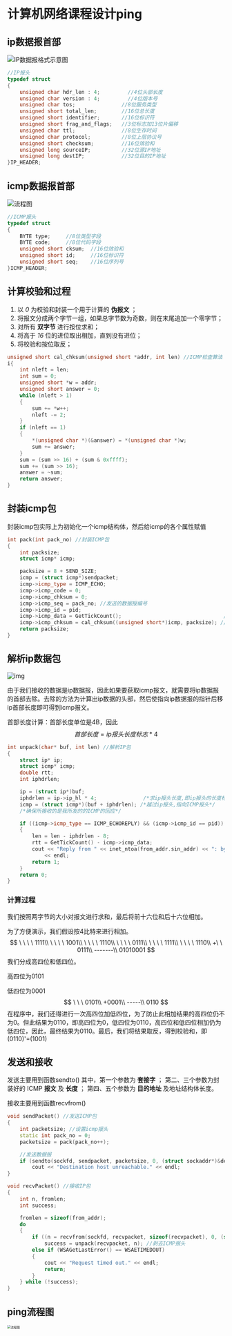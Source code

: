 # 计算机网络课程设计ping

## ip数据报首部

![IP数据报格式示意图](README.assets/6-191106153044K1.gif)

```cpp
//IP报头
typedef struct
{
	unsigned char hdr_len : 4;         //4位头部长度
	unsigned char version : 4;         //4位版本号
	unsigned char tos;               //8位服务类型
	unsigned short total_len;        //16位总长度
	unsigned short identifier;       //16位标识符
	unsigned short frag_and_flags;   //3位标志加13位片偏移
	unsigned char ttl;               //8位生存时间
	unsigned char protocol;          //8位上层协议号
	unsigned short checksum;         //16位效验和
	unsigned long sourceIP;          //32位源IP地址
	unsigned long destIP;            //32位目的IP地址
}IP_HEADER;
```



## icmp数据报首部

![流程图](README.assets/%E6%B5%81%E7%A8%8B%E5%9B%BE.png)

```cpp
//ICMP报头
typedef struct
{
	BYTE type;     //8位类型字段
	BYTE code;     //8位代码字段
	unsigned short cksum;  //16位效验和
	unsigned short id;     //16位标识符
	unsigned short seq;    //16位序列号
}ICMP_HEADER;
```

## 计算校验和过程

1. 以 *0* 为校验和封装一个用于计算的 **伪报文** ；
2. 将报文分成两个字节一组，如果总字节数为奇数，则在末尾追加一个零字节；
3. 对所有 **双字节** 进行按位求和；
4. 将高于 *16* 位的进位取出相加，直到没有进位；
5. 将校验和按位取反；

```cpp
unsigned short cal_chksum(unsigned short *addr, int len) //ICMP检查算法
i{
    int nleft = len;
    int sum = 0;
    unsigned short *w = addr;
    unsigned short answer = 0;
    while (nleft > 1)
    {
        sum += *w++;
        nleft -= 2;
    }
    if (nleft == 1)
    {
        *(unsigned char *)(&answer) = *(unsigned char *)w;
        sum += answer;
    }
    sum = (sum >> 16) + (sum & 0xffff);
    sum += (sum >> 16);
    answer = ~sum;
    return answer;
}
```

## 封装icmp包

封装icmp包实际上为初始化一个icmp结构体，然后给icmp的各个属性赋值

```cpp
int pack(int pack_no) //封装ICMP包
{
    int packsize;
    struct icmp* icmp;

    packsize = 8 + SEND_SIZE;
    icmp = (struct icmp*)sendpacket;
    icmp->icmp_type = ICMP_ECHO;
    icmp->icmp_code = 0;
    icmp->icmp_chksum = 0;
    icmp->icmp_seq = pack_no; //发送的数据报编号
    icmp->icmp_id = pid;
    icmp->icmp_data = GetTickCount();                                 //记录发送时间
    icmp->icmp_chksum = cal_chksum((unsigned short*)icmp, packsize); //校验算法
    return packsize;
}
```



## 解析ip数据包

![img](README.assets/format,f_auto.png)

由于我们接收的数据是ip数据报，因此如果要获取icmp报文，就需要将ip数据报的首部去除。去除的方法为计算出ip数据的头部，然后使指向ip数据报的指针后移ip首部长度即可得到icmp报文。

首部长度计算：首部长度单位是4B，因此
$$
首部长度=ip报头长度标志*4
$$


```cpp
int unpack(char* buf, int len) //解析IP包
{
    struct ip* ip;
    struct icmp* icmp;
    double rtt;
    int iphdrlen;

    ip = (struct ip*)buf;
    iphdrlen = ip->ip_hl * 4;               /*求ip报头长度,即ip报头的长度标志乘4*/
    icmp = (struct icmp*)(buf + iphdrlen); /*越过ip报头,指向ICMP报头*/
    /*确保所接收的是我所发的的ICMP的回应*/

    if ((icmp->icmp_type == ICMP_ECHOREPLY) && (icmp->icmp_id == pid))
    {
        len = len - iphdrlen - 8;
        rtt = GetTickCount() - icmp->icmp_data;
        cout << "Reply from " << inet_ntoa(from_addr.sin_addr) << ": bytes=" << len << " time=" << rtt << "ms TTL= " << fabs((double)ip->ip_ttl)
            << endl;
        return 1;
    }
    return 0;
}
```



### 计算过程

我们按照两字节的大小对报文进行求和，最后将前十六位和后十六位相加。

为了方便演示，我们假设按4比特来进行相加。
$$
\ \ \ \  1111\\
\ \ \ \  1001\\
\ \ \ \  1110\\
\ \ \ \  0111\\
\ \ \ \  1111\\
\ \ \ \  1110\\
+\ \ 0111\\
-------\\
01010001
$$
我们分成高四位和低四位。

高四位为0101

低四位为0001
$$
\ \ \ 0101\\
+0001\\
-----\\
0110
$$
在程序中，我们还得进行一次高四位加低四位，为了防止此相加结果的高四位仍不为0。但此结果为0110，即高四位为0，低四位为0110，高四位和低四位相加仍为低四位，因此，最终结果为0110。最后，我们将结果取反，得到校验和，即(0110)'=(1001)

## 发送和接收

发送主要用到函数sendto()
其中，第一个参数为 **套接字** ； 第二、三个参数为封装好的 ICMP **报文** 及 **长度** ； 第四、五个参数为 **目的地址** 及地址结构体长度。

接收主要用到函数recvfrom()

```cpp
void sendPacket() //发送ICMP包
{
    int packetsize; //设置icmp报头
    static int pack_no = 0;
    packetsize = pack(pack_no++);

    //发送数据报
    if (sendto(sockfd, sendpacket, packetsize, 0, (struct sockaddr*)&dest_addr, sizeof(dest_addr)) < 0)
        cout << "Destination host unreachable." << endl;
}

void recvPacket() //接收IP包
{
    int n, fromlen;
    int success;

    fromlen = sizeof(from_addr);
    do
    {
        if ((n = recvfrom(sockfd, recvpacket, sizeof(recvpacket), 0, (struct sockaddr*)&from_addr, &fromlen)) >= 0)
            success = unpack(recvpacket, n); //剥去ICMP报头
        else if (WSAGetLastError() == WSAETIMEDOUT)
        {
            cout << "Request timed out." << endl;
            return;
        }
    } while (!success);
}
```



## ping流程图

<img src="README.assets/%E6%B5%81%E7%A8%8B%E5%9B%BE1.png" alt="流程图" style="zoom:50%;" />